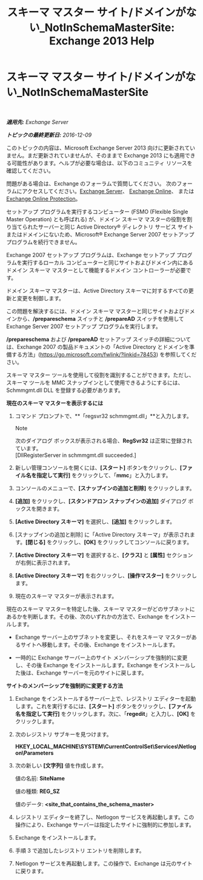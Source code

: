 ﻿---
title: 'スキーマ マスター サイト/ドメインがない_NotInSchemaMasterSite: Exchange 2013 Help'
TOCTitle: スキーマ マスター サイト/ドメインがない_NotInSchemaMasterSite
ms:assetid: 3aafd22a-d0f0-4120-a325-886fb2eb43ef
ms:mtpsurl: https://technet.microsoft.com/ja-jp/library/ms.exch.setupreadiness.notinschemamastersite(v=EXCHG.150)
ms:contentKeyID: 48269375
ms.date: 04/24/2018
mtps_version: v=EXCHG.150
ms.translationtype: HT
---

# スキーマ マスター サイト/ドメインがない\_NotInSchemaMasterSite

 

_**適用先:** Exchange Server_

_**トピックの最終更新日:** 2016-12-09_

このトピックの内容は、Microsoft Exchange Server 2013 向けに更新されていません。まだ更新されていませんが、そのままで Exchange 2013 にも適用できる可能性があります。ヘルプが必要な場合は、以下のコミュニティ リソースを確認してください。

問題がある場合は、Exchange のフォーラムで質問してください。 次のフォーラムにアクセスしてください。[Exchange Server](https://go.microsoft.com/fwlink/p/?linkid=60612)、 [Exchange Online](https://go.microsoft.com/fwlink/p/?linkid=267542)、 または [Exchange Online Protection](https://go.microsoft.com/fwlink/p/?linkid=285351)。

セットアップ プログラムを実行するコンピューター (FSMO (Flexible Single Master Operation) とも呼ばれる) が、ドメイン スキーマ マスターの役割を割り当てられたサーバーと同じ Active Directory® ディレクトリ サービス サイトまたはドメインにないため、Microsoft® Exchange Server 2007 セットアップ プログラムを続行できません。

Exchange 2007 セットアップ プログラムは、Exchange セットアップ プログラムを実行するローカル コンピューターと同じサイトおよびドメイン内にあるドメイン スキーマ マスターとして機能するドメイン コントローラーが必要です。

ドメイン スキーマ マスターは、Active Directory スキーマに対するすべての更新と変更を制御します。

この問題を解決するには、ドメイン スキーマ マスターと同じサイトおよびドメインから、**/prepareschema** スイッチと **/prepareAD** スイッチを使用して Exchange Server 2007 セットアップ プログラムを実行します。

**/prepareschema** および **/prepareAD** セットアップ スイッチの詳細については、Exchange 2007 の製品ドキュメントの「Active Directory とドメインを準備する方法」(<https://go.microsoft.com/fwlink/?linkid=78453>) を参照してください。

スキーマ マスター ツールを使用して役割を識別することができます。ただし、スキーマ ツールを MMC スナップインとして使用できるようにするには、Schmmgmt.dll DLL を登録する必要があります。

**現在のスキーマ マスターを表示するには**

1.  コマンド プロンプトで、**「regsvr32 schmmgmt.dll」**と入力します。
    

    > [!NOTE]
    > 次のダイアログ ボックスが表示される場合、<STRONG>RegSvr32</STRONG> は正常に登録されています。<BR>[DllRegisterServer in schmmgmt.dll succeeded.]



2.  新しい管理コンソールを開くには、**\[スタート\]** ボタンをクリックし、**\[ファイル名を指定して実行\]** をクリックして、「**mmc**」と入力します。

3.  コンソールのメニューで、**\[スナップインの追加と削除\]** をクリックします。

4.  **\[追加\]** をクリックし、**\[スタンドアロン スナップインの追加\]** ダイアログ ボックスを開きます。

5.  **\[Active Directory スキーマ\]** を選択し、**\[追加\]** をクリックします。

6.  \[スナップインの追加と削除\] に「Active Directory スキーマ」が表示されます。**\[閉じる\]** をクリックし、**\[OK\]** をクリックしてコンソールに戻ります。

7.  **\[Active Directory スキーマ\]** を選択すると、**\[クラス\]** と **\[属性\]** セクションが右側に表示されます。

8.  **\[Active Directory スキーマ\]** を右クリックし、**\[操作マスター\]** をクリックします。

9.  現在のスキーマ マスターが表示されます。

現在のスキーマ マスターを特定した後、スキーマ マスターがどのサブネットにあるかを判断します。その後、次のいずれかの方法で、Exchange をインストールします。

  - Exchange サーバー上のサブネットを変更し、それをスキーマ マスターがあるサイトへ移動します。その後、Exchange をインストールします。

  - 一時的に Exchange サーバー上のサイト メンバーシップを強制的に変更し、その後 Exchange をインストールします。Exchange をインストールした後は、Exchange サーバーを元のサイトに戻します。

**サイトのメンバーシップを強制的に変更する方法**

1.  Exchange をインストールするサーバー上で、レジストリ エディターを起動します。これを実行するには、**\[スタート\]** ボタンをクリックし、**\[ファイル名を指定して実行\]** をクリックします。次に、「**regedit**」と入力し、**\[OK\]** をクリックします。

2.  次のレジストリ サブキーを見つけます。
    
    **HKEY\_LOCAL\_MACHINE\\SYSTEM\\CurrentControlSet\\Services\\Netlogon\\Parameters**

3.  次の新しい **\[文字列\]** 値を作成します。
    
    値の名前: **SiteName**
    
    値の種類: **REG\_SZ**
    
    値のデータ: **\<site\_that\_contains\_the\_schema\_master\>**

4.  レジストリ エディターを終了し、Netlogon サービスを再起動します。この操作により、Exchange サーバーは指定したサイトに強制的に参加します。

5.  Exchange をインストールします。

6.  手順 3 で追加したレジストリ エントリを削除します。

7.  Netlogon サービスを再起動します。この操作で、Exchange は元のサイトに戻ります。

